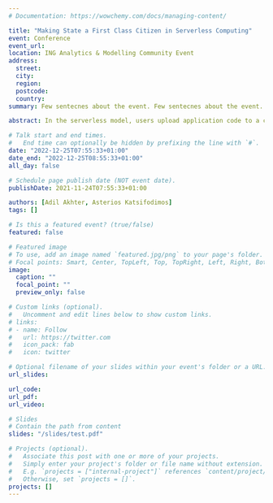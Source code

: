 ```yaml
---
# Documentation: https://wowchemy.com/docs/managing-content/

title: "Making State a First Class Citizen in Serverless Computing"
event: Conference
event_url:
location: ING Analytics & Modelling Community Event
address:
  street:
  city:
  region:
  postcode:
  country:
summary: Few sentecnes about the event. Few sentecnes about the event. Few sentecnes about the event. Few sentecnes about the event. Few sentecnes about the event.

abstract: In the serverless model, users upload application code to a cloud platform and the cloud provider undertakes the deployment, execution and scaling of the application, relieving users from all operational aspects. Although very popular, current serverless offerings offer poor support for the management of local application state, the main reason being that managing state and keeping it consistent at large scale is very challenging. As a result, the serverless model is inadequate for executing stateful, latency-sensitive applications. In this talk we will present Rho, a high-level programming model for developing stateful functions and deploying them in the cloud. Our programming model allows functions to retain state as well as call other functions. In order to deploy stateful functions in a cloud infrastructure, we translate functions and their data exchanges into a stateful dataflow graph. We will then demonstrate that using existing open-source dataflow engines (Apache Flink, and others) as a runtime for stateful functions, we can deploy scalable and stateful services in the cloud with surprisingly low latency and high throughput.

# Talk start and end times.
#   End time can optionally be hidden by prefixing the line with `#`.
date: "2022-12-25T07:55:33+01:00"
date_end: "2022-12-25T08:55:33+01:00"
all_day: false

# Schedule page publish date (NOT event date).
publishDate: 2021-11-24T07:55:33+01:00

authors: [Adil Akhter, Asterios Katsifodimos]
tags: []

# Is this a featured event? (true/false)
featured: false

# Featured image
# To use, add an image named `featured.jpg/png` to your page's folder. 
# Focal points: Smart, Center, TopLeft, Top, TopRight, Left, Right, BottomLeft, Bottom, BottomRight.
image:
  caption: ""
  focal_point: ""
  preview_only: false

# Custom links (optional).
#   Uncomment and edit lines below to show custom links.
# links:
# - name: Follow
#   url: https://twitter.com
#   icon_pack: fab
#   icon: twitter

# Optional filename of your slides within your event's folder or a URL.
url_slides:

url_code:
url_pdf:
url_video:

# Slides
# Contain the path from content
slides: "/slides/test.pdf"

# Projects (optional).
#   Associate this post with one or more of your projects.
#   Simply enter your project's folder or file name without extension.
#   E.g. `projects = ["internal-project"]` references `content/project/deep-learning/index.md`.
#   Otherwise, set `projects = []`.
projects: []
---
```

